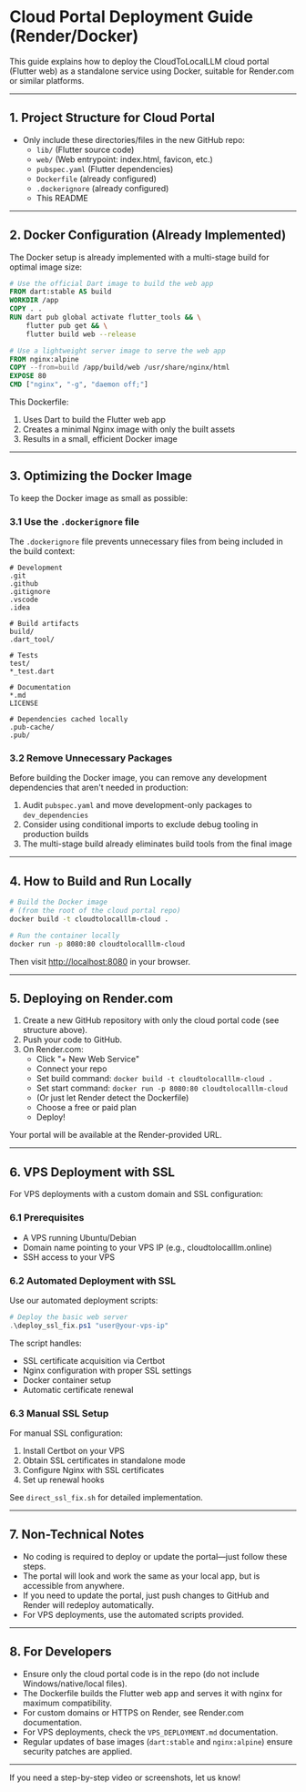 # Cloud Portal Deployment Guide (Render/Docker)

This guide explains how to deploy the CloudToLocalLLM cloud portal (Flutter web) as a standalone service using Docker, suitable for Render.com or similar platforms.

---

## 1. Project Structure for Cloud Portal

- Only include these directories/files in the new GitHub repo:
  - `lib/` (Flutter source code)
  - `web/` (Web entrypoint: index.html, favicon, etc.)
  - `pubspec.yaml` (Flutter dependencies)
  - `Dockerfile` (already configured)
  - `.dockerignore` (already configured)
  - This README

---

## 2. Docker Configuration (Already Implemented)

The Docker setup is already implemented with a multi-stage build for optimal image size:

```dockerfile
# Use the official Dart image to build the web app
FROM dart:stable AS build
WORKDIR /app
COPY . .
RUN dart pub global activate flutter_tools && \
    flutter pub get && \
    flutter build web --release

# Use a lightweight server image to serve the web app
FROM nginx:alpine
COPY --from=build /app/build/web /usr/share/nginx/html
EXPOSE 80
CMD ["nginx", "-g", "daemon off;"]
```

This Dockerfile:
1. Uses Dart to build the Flutter web app
2. Creates a minimal Nginx image with only the built assets
3. Results in a small, efficient Docker image

---

## 3. Optimizing the Docker Image

To keep the Docker image as small as possible:

### 3.1 Use the `.dockerignore` file

The `.dockerignore` file prevents unnecessary files from being included in the build context:

```
# Development
.git
.github
.gitignore
.vscode
.idea

# Build artifacts
build/
.dart_tool/

# Tests
test/
*_test.dart

# Documentation
*.md
LICENSE

# Dependencies cached locally
.pub-cache/
.pub/
```

### 3.2 Remove Unnecessary Packages

Before building the Docker image, you can remove any development dependencies that aren't needed in production:

1. Audit `pubspec.yaml` and move development-only packages to `dev_dependencies`
2. Consider using conditional imports to exclude debug tooling in production builds
3. The multi-stage build already eliminates build tools from the final image

---

## 4. How to Build and Run Locally

```sh
# Build the Docker image
# (from the root of the cloud portal repo)
docker build -t cloudtolocalllm-cloud .

# Run the container locally
docker run -p 8080:80 cloudtolocalllm-cloud
```

Then visit [http://localhost:8080](http://localhost:8080) in your browser.

---

## 5. Deploying on Render.com

1. Create a new GitHub repository with only the cloud portal code (see structure above).
2. Push your code to GitHub.
3. On Render.com:
   - Click "+ New Web Service"
   - Connect your repo
   - Set build command: `docker build -t cloudtolocalllm-cloud .`
   - Set start command: `docker run -p 8080:80 cloudtolocalllm-cloud`
   - (Or just let Render detect the Dockerfile)
   - Choose a free or paid plan
   - Deploy!

Your portal will be available at the Render-provided URL.

---

## 6. VPS Deployment with SSL

For VPS deployments with a custom domain and SSL configuration:

### 6.1 Prerequisites

- A VPS running Ubuntu/Debian
- Domain name pointing to your VPS IP (e.g., cloudtolocalllm.online)
- SSH access to your VPS

### 6.2 Automated Deployment with SSL

Use our automated deployment scripts:

```powershell
# Deploy the basic web server
.\deploy_ssl_fix.ps1 "user@your-vps-ip"
```

The script handles:
- SSL certificate acquisition via Certbot
- Nginx configuration with proper SSL settings
- Docker container setup
- Automatic certificate renewal

### 6.3 Manual SSL Setup

For manual SSL configuration:

1. Install Certbot on your VPS
2. Obtain SSL certificates in standalone mode
3. Configure Nginx with SSL certificates
4. Set up renewal hooks

See `direct_ssl_fix.sh` for detailed implementation.

---

## 7. Non-Technical Notes

- No coding is required to deploy or update the portal—just follow these steps.
- The portal will look and work the same as your local app, but is accessible from anywhere.
- If you need to update the portal, just push changes to GitHub and Render will redeploy automatically.
- For VPS deployments, use the automated scripts provided.

---

## 8. For Developers

- Ensure only the cloud portal code is in the repo (do not include Windows/native/local files).
- The Dockerfile builds the Flutter web app and serves it with nginx for maximum compatibility.
- For custom domains or HTTPS on Render, see Render.com documentation.
- For VPS deployments, check the `VPS_DEPLOYMENT.md` documentation.
- Regular updates of base images (`dart:stable` and `nginx:alpine`) ensure security patches are applied.

---

If you need a step-by-step video or screenshots, let us know!
